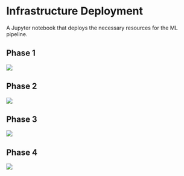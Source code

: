 # Infrastructure Deployment
A Jupyter notebook that deploys the necessary resources for the ML pipeline.

## Phase 1
![](images/infrastructure-phase-1.jpg)     

## Phase 2
![](images/infrastructure-phase-2.jpg)     

## Phase 3
![](images/infrastructure-phase-3.jpg)     

## Phase 4
![](images/infrastructure-phase-4.jpg)     